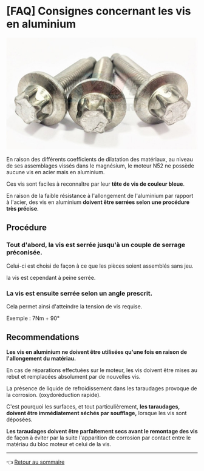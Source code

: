 # [FAQ] Consignes concernant les vis en aluminium

![vis](../images/vis_alu.jpg)

En raison des différents coefficients de dilatation des matériaux, au niveau de ses assemblages vissés dans le magnésium, le moteur N52 ne possède aucune vis en acier mais en aluminium.

Ces vis sont faciles à reconnaître par leur **tête de vis de couleur bleue**.

En raison de la faible résistance à l'allongement de l'aluminium par rapport à l'acier, des vis en aluminium **doivent être serrées selon une procédure très précise**.

## Procédure

### Tout d'abord, la vis est serrée jusqu'à un couple de serrage préconisée.

Celui-ci est choisi de façon à ce que les pièces soient assemblés sans jeu.

la vis est cependant à peine serrée.

### La vis est ensuite serrée selon un angle prescrit.

Cela permet ainsi d'atteindre la tension de vis requise.

Exemple : 7Nm + 90°

## Recommendations

**Les vis en aluminium ne doivent être utilisées qu'une fois en raison de l'allongement du matériau.**

En cas de réparations effectuées sur le moteur, les vis doivent être mises au rebut et remplacées absolument par de nouvelles vis.

La présence de liquide de refroidissement dans les taraudages provoque de la corrosion. (oxydoréduction rapide).

C'est pourquoi les surfaces, et tout particulièrement, **les taraudages, doivent être immédiatement séchés par soufflage,** lorsque les vis sont déposées.

**Les taraudages doivent être parfaitement secs avant le remontage des vis** de façon à éviter par la suite l'apparition de corrosion par contact entre le matériau du bloc moteur et celui de la vis.

---
:point_left: [Retour au sommaire](../README.md#sommaire)
